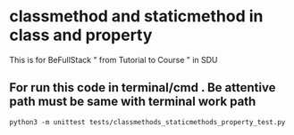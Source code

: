 # classmethod and staticmethod in class and property
This is for BeFullStack " from Tutorial to Course "  in SDU

## For run this code in terminal/cmd . Be attentive path must be same with terminal work path 
`python3 -m unittest tests/classmethods_staticmethods_property_test.py`
